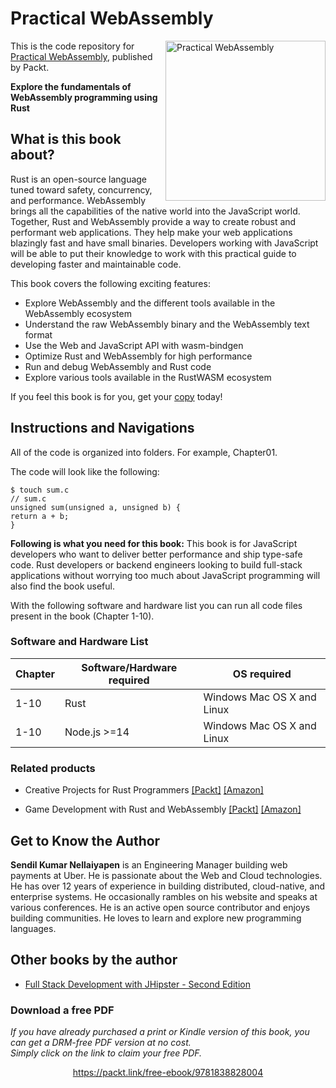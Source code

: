 # Practical WebAssembly

<a href="https://www.packtpub.com/product/practical-webassembly/9781838828004"><img src="https://static.packt-cdn.com/products/9781838828004/cover/smaller" alt="Practical WebAssembly" height="256px" align="right"></a>

This is the code repository for [Practical WebAssembly](https://www.packtpub.com/product/practical-webassembly/9781838828004), published by Packt.

**Explore the fundamentals of WebAssembly programming using Rust**

## What is this book about?
Rust is an open-source language tuned toward safety, concurrency, and performance. WebAssembly brings all the capabilities of the native world into the JavaScript world. Together, Rust and WebAssembly provide a way to create robust and performant web applications. They help make your web applications blazingly fast and have small binaries. Developers working with JavaScript will be able to put their knowledge to work with this practical guide to developing faster and maintainable code.

This book covers the following exciting features:
* Explore WebAssembly and the different tools available in the WebAssembly ecosystem
* Understand the raw WebAssembly binary and the WebAssembly text format
* Use the Web and JavaScript API with wasm-bindgen
* Optimize Rust and WebAssembly for high performance
* Run and debug WebAssembly and Rust code
* Explore various tools available in the RustWASM ecosystem

If you feel this book is for you, get your [copy](https://www.amazon.com/Practical-WebAssembly-Explore-fundamentals-WebAssembly-programming/dp/1838828001) today!


## Instructions and Navigations
All of the code is organized into folders. For example, Chapter01.

The code will look like the following:
```
$ touch sum.c
// sum.c
unsigned sum(unsigned a, unsigned b) {
return a + b;
}
```

**Following is what you need for this book:**
This book is for JavaScript developers who want to deliver better performance and ship type-safe code. Rust developers or backend engineers looking to build full-stack applications without worrying too much about JavaScript programming will also find the book useful.

With the following software and hardware list you can run all code files present in the book (Chapter 1-10).

### Software and Hardware List
| Chapter | Software/Hardware required | OS required |
| -------- | ------------------------------------ | ----------------------------------- |
| 1-10 | Rust | Windows Mac OS X and Linux  |
| 1-10 | Node.js >=14 | Windows Mac OS X and Linux  |


### Related products
* Creative Projects for Rust Programmers [[Packt]](https://www.packtpub.com/product/creative-projects-for-rust-programmers/9781789346220) [[Amazon]](https://www.amazon.com/Creative-Projects-Rust-Programmers-WebAssembly/dp/1789346223)

* Game Development with Rust and WebAssembly [[Packt]](https://www.packtpub.com/product/game-development-with-rust-and-webassembly/9781801070973) [[Amazon]](https://www.amazon.com/Game-Development-Rust-WebAssembly-building/dp/1801070970)


## Get to Know the Author

**Sendil Kumar Nellaiyapen**
is an Engineering Manager building web payments at Uber. He is passionate about the Web and Cloud technologies. He has over 12 years of experience in building distributed, cloud-native, and enterprise systems. He occasionally rambles on his website and speaks at various conferences. He is an active open source contributor and enjoys building communities. He loves to learn and explore new programming languages.

## Other books by the author
* [Full Stack Development with JHipster - Second Edition](https://www.packtpub.com/product/full-stack-development-with-jhipster-second-edition/9781838824983)
### Download a free PDF

 <i>If you have already purchased a print or Kindle version of this book, you can get a DRM-free PDF version at no cost.<br>Simply click on the link to claim your free PDF.</i>
<p align="center"> <a href="https://packt.link/free-ebook/9781838828004">https://packt.link/free-ebook/9781838828004 </a> </p>